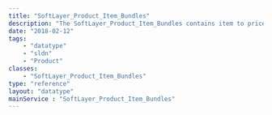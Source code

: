 ```yaml
---
title: "SoftLayer_Product_Item_Bundles"
description: "The SoftLayer_Product_Item_Bundles contains item to price cross references. Relates a category, price and item to a bundle.  Match bundle ids to see all items and prices in a particular bundle. "
date: "2018-02-12"
tags:
    - "datatype"
    - "sldn"
    - "Product"
classes:
    - "SoftLayer_Product_Item_Bundles"
type: "reference"
layout: "datatype"
mainService : "SoftLayer_Product_Item_Bundles"
---
```

